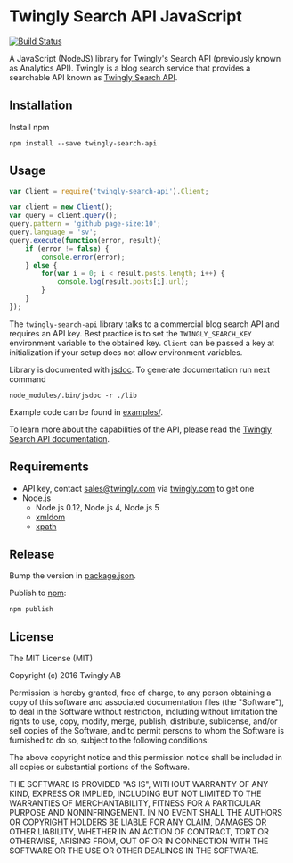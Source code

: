 # Twingly Search API JavaScript

[![Build Status](https://travis-ci.org/bearburger/twingly-search-api-javascript.png?branch=master)](https://travis-ci.org/bearburger/twingly-search-api-javascript)

A JavaScript (NodeJS) library for Twingly's Search API (previously known as Analytics API). Twingly is a blog search service that provides a searchable API known as [Twingly Search API](https://developer.twingly.com/resources/search/).

## Installation

Install npm

```shell
npm install --save twingly-search-api
```

## Usage

```javascript
var Client = require('twingly-search-api').Client;

var client = new Client();
var query = client.query();
query.pattern = 'github page-size:10';
query.language = 'sv';
query.execute(function(error, result){
    if (error != false) {
        console.error(error);
    } else {
        for(var i = 0; i < result.posts.length; i++) {
            console.log(result.posts[i].url);
        }
    }
});
```

The `twingly-search-api` library talks to a commercial blog search API and requires an API key. Best practice is to set the `TWINGLY_SEARCH_KEY` environment variable to the obtained key. `Client` can be passed a key at initialization if your setup does not allow environment variables.

Library is documented with [jsdoc](http://usejsdoc.org/). To generate documentation run next command

```shell
node_modules/.bin/jsdoc -r ./lib
```

Example code can be found in [examples/](examples/).

To learn more about the capabilities of the API, please read the [Twingly Search API documentation](https://developer.twingly.com/resources/search/).

## Requirements

* API key, contact sales@twingly.com via [twingly.com](https://www.twingly.com/try-for-free/) to get one
* Node.js
  * Node.js 0.12, Node.js 4, Node.js 5
  * [xmldom](https://www.npmjs.com/package/xmldom)
  * [xpath](https://www.npmjs.com/package/xpath)

## Release

Bump the version in [package.json](./package.json).

Publish to [npm]:

```shell
npm publish
```

[npm]: https://npmjs.com

## License

The MIT License (MIT)

Copyright (c) 2016 Twingly AB

Permission is hereby granted, free of charge, to any person obtaining a copy of
this software and associated documentation files (the "Software"), to deal in
the Software without restriction, including without limitation the rights to
use, copy, modify, merge, publish, distribute, sublicense, and/or sell copies of
the Software, and to permit persons to whom the Software is furnished to do so,
subject to the following conditions:

The above copyright notice and this permission notice shall be included in all
copies or substantial portions of the Software.

THE SOFTWARE IS PROVIDED "AS IS", WITHOUT WARRANTY OF ANY KIND, EXPRESS OR
IMPLIED, INCLUDING BUT NOT LIMITED TO THE WARRANTIES OF MERCHANTABILITY, FITNESS
FOR A PARTICULAR PURPOSE AND NONINFRINGEMENT. IN NO EVENT SHALL THE AUTHORS OR
COPYRIGHT HOLDERS BE LIABLE FOR ANY CLAIM, DAMAGES OR OTHER LIABILITY, WHETHER
IN AN ACTION OF CONTRACT, TORT OR OTHERWISE, ARISING FROM, OUT OF OR IN
CONNECTION WITH THE SOFTWARE OR THE USE OR OTHER DEALINGS IN THE SOFTWARE.
